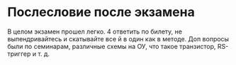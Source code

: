 # Послесловие после экзамена

В целом экзамен прошел легко. 4 ответить по билету, не выпендривайтесь и скатывайте все й в один как в методе.
Доп вопросы были по семинарам, различные схемы на ОУ, что такое транзистор, RS-триггер и т. д.
